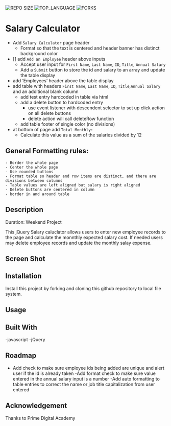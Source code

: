 ![REPO SIZE](https://img.shields.io/github/repo-size/ayriela/jquery-salary-calculator.svg?style=flat-square)
![TOP_LANGUAGE](https://img.shields.io/github/languages/top/ayriela/jquery-salary-calculator.svg?style=flat-square)
![FORKS](https://img.shields.io/github/forks/ayriela/jquery-salary-calculator.svg?style=social)
# Salary Calculator 

- Add `Salary Calculator` page header 
    - Format so that the text is centered and header banner has distinct background color
- [] add `Add an Employee` header above inputs 
    -  Accept user input for `First Name`, `Last Name`, `ID`, `Title`, `Annual Salary`  
    - Add a `Submit` button to store the id and salary to an array and update the table display
- add ‘Employees’ header above the table display
- add table with headers `First Name`, `Last Name`, `ID`, `Title`,`Annual Salary` and an additional blank column 
    - add test entry hardcoded in table via html
    - add a delete button to hardcoded entry
        - use event listener with descendent selector to set up click action on all delete buttons
        - delete action will call deleteRow function 
    - add table footer of single color (no divisions)
- at bottom of page add `Total Monthly:`
    - Calculate this value as a sum of the salaries divided by 12  

## General Formatting rules: 
    - Border the whole page  
    - Center the whole page 
    - Use rounded buttons 
    - Format table so header and row items are distinct, and there are divisions between columns
    - Table values are left aligned but salary is right aligned
    - Delete buttons are centered in column
    - border in and around table


## Description
Duration: Weekend Project 

This jQuery Salary caluclator allows users to enter new employee records to the page and calculate the monnthly expected salary cost. If needed users may delete employee records and update the monthly salay expense. 

## Screen Shot

## Installation 

Install this project by forking and cloning this github repository to local file system.

## Usage

## Built With

-javascript 
-jQuery

## Roadmap
- Add check to make sure employee ids being added are unique and alert user if the id is already taken
-Add format check to make sure value entered in the annual salary input is a number
-Add auto formatting to table entries to correct the name or job title capitalization from user entered

## Acknowledgement
Thanks to Prime Digital Academy
